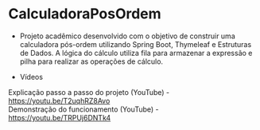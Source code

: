 # CalculadoraPosOrdem
- Projeto acadêmico desenvolvido com o objetivo de construir uma calculadora pós-ordem utilizando Spring Boot, Thymeleaf e Estruturas de Dados. A lógica do cálculo utiliza fila para armazenar a expressão e pilha para realizar as operações de cálculo.

- Vídeos

Explicação passo a passo do projeto (YouTube) - https://youtu.be/T2uqhRZ8Avo  
Demonstração do funcionamento (YouTube) - https://youtu.be/TRPUj6DNTk4
